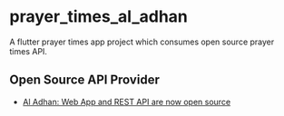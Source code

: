 # prayer_times_al_adhan

A flutter prayer times app project which consumes open source prayer times API.

## Open Source API Provider

- [Al Adhan: Web App and REST API are now open source](https://aladhan.com/)
